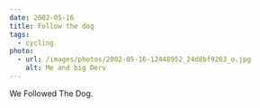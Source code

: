 ```yaml
---
date: 2002-05-16
title: Follow the dog
tags:
  - cycling
photo:
  - url: /images/photos/2002-05-16-12448952_24d8bf9263_o.jpg
    alt: Me and big Derv
---
```

We Followed The Dog. 